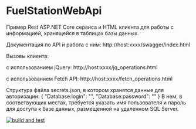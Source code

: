# FuelStationWebApi
Пример Rest ASP.NET Core сервиса и HTML клиента для работы с информацией, хранящейся в таблицах базы данных.

Документация по API и работа с ним: http://host:xxxx/swagger/index.html

Вызовы клиента:

с использованием jQuery: http://host:xxxx/jq_operations.html

с использованием Fetch API: http://host:xxxx/fetch_operations.html

Структура файла secrets.json, в котором хранятся данные для авторизации:
{
  "Database:login": "",
  "Database:password": ""
}
В нем, в соответвующих  местах, требуется указать имя пользователя и пароль для доступа к базе данных, размещенной на удаленном SQL Server. 


[![build and test](https://github.com/Olgasn/FuelStationWebApi/actions/workflows/deployment.yml/badge.svg)](https://github.com/Olgasn/FuelStationWebApi/actions/workflows/deployment.yml)
